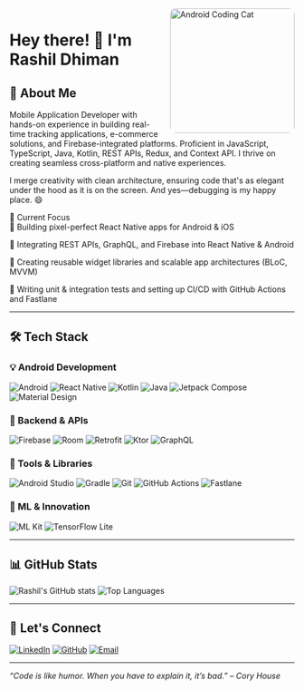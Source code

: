 <img src="https://media.giphy.com/media/RbDKaczqWovIugyJmW/giphy.gif" width="220" align="right" style="margin-left: 20px; border-radius: 10px;" alt="Android Coding Cat"/>

# Hey there! 👋 I'm Rashil Dhiman

## 🚀 About Me

Mobile Application Developer with hands-on experience in building real-time tracking applications,
e-commerce solutions, and Firebase-integrated platforms. Proficient in JavaScript, TypeScript,
Java, Kotlin, REST APIs, Redux, and Context API. I thrive on creating seamless cross-platform and native experiences.

I merge creativity with clean architecture, ensuring code that's as elegant under the hood as it is on the screen. And yes—debugging is my happy place. 😄

🔭 Current Focus<br>
📱 Building pixel-perfect React Native apps for Android & iOS

🔌 Integrating REST APIs, GraphQL, and Firebase into React Native & Android

🔄 Creating reusable widget libraries and scalable app architectures (BLoC, MVVM)

🧪 Writing unit & integration tests and setting up CI/CD with GitHub Actions and Fastlane


---

## 🛠️ Tech Stack

### 💡 Android Development
![Android](https://img.shields.io/badge/Android-3DDC84?style=for-the-badge&logo=android&logoColor=white)
![React Native](https://img.shields.io/badge/React_Native-20232A?style=for-the-badge&logo=react&logoColor=61DAFB)
![Kotlin](https://img.shields.io/badge/Kotlin-7F52FF?style=for-the-badge&logo=kotlin&logoColor=white)
![Java](https://img.shields.io/badge/Java-ED8B00?style=for-the-badge&logo=java&logoColor=white)
![Jetpack Compose](https://img.shields.io/badge/Jetpack%20Compose-4285F4?style=for-the-badge&logo=jetpack-compose&logoColor=white)
![Material Design](https://img.shields.io/badge/Material%20Design-757575?style=for-the-badge&logo=material-design&logoColor=white)

### 🔌 Backend & APIs
![Firebase](https://img.shields.io/badge/Firebase-FFCA28?style=for-the-badge&logo=firebase&logoColor=black)
![Room](https://img.shields.io/badge/Room-FF6F00?style=for-the-badge&logo=sqlite&logoColor=white)
![Retrofit](https://img.shields.io/badge/Retrofit-000000?style=for-the-badge&logo=android&logoColor=white)
![Ktor](https://img.shields.io/badge/Ktor-009688?style=for-the-badge&logo=kotlin&logoColor=white)
![GraphQL](https://img.shields.io/badge/GraphQL-E10098?style=for-the-badge&logo=graphql&logoColor=white)

### 🔧 Tools & Libraries
![Android Studio](https://img.shields.io/badge/Android%20Studio-3DDC84?style=for-the-badge&logo=android-studio&logoColor=white)
![Gradle](https://img.shields.io/badge/Gradle-02303A?style=for-the-badge&logo=gradle&logoColor=white)
![Git](https://img.shields.io/badge/Git-F05032?style=for-the-badge&logo=git&logoColor=white)
![GitHub Actions](https://img.shields.io/badge/GitHub%20Actions-2088FF?style=for-the-badge&logo=github-actions&logoColor=white)
![Fastlane](https://img.shields.io/badge/Fastlane-00F200?style=for-the-badge&logo=fastlane&logoColor=white)

### 🤖 ML & Innovation
![ML Kit](https://img.shields.io/badge/ML%20Kit-4285F4?style=for-the-badge&logo=google&logoColor=white)
![TensorFlow Lite](https://img.shields.io/badge/TensorFlow%20Lite-FF6F00?style=for-the-badge&logo=tensorflow&logoColor=white)

---

## 📊 GitHub Stats

![Rashil's GitHub stats](https://github-readme-stats.vercel.app/api?username=rashildhiman&show_icons=true&theme=tokyonight)
![Top Languages](https://github-readme-stats.vercel.app/api/top-langs/?username=rashildhiman&layout=compact&theme=tokyonight)

---

## 🤝 Let's Connect

[![LinkedIn](https://img.shields.io/badge/LinkedIn-0A66C2?style=for-the-badge&logo=linkedin&logoColor=white)](https://www.linkedin.com/in/rashil-dhiman-5121b7227/)
[![GitHub](https://img.shields.io/badge/GitHub-121011?style=for-the-badge&logo=github&logoColor=white)](https://github.com/rashildhiman)
[![Email](https://img.shields.io/badge/Gmail-D14836?style=for-the-badge&logo=gmail&logoColor=white)](mailto:rashildhiman2002@gmail.com)

---

_“Code is like humor. When you have to explain it, it’s bad.” – Cory House_
